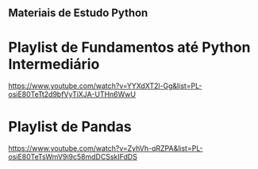 ## Materiais de Estudo Python


# Playlist de Fundamentos até Python Intermediário
https://www.youtube.com/watch?v=YYXdXT2l-Gg&list=PL-osiE80TeTt2d9bfVyTiXJA-UTHn6WwU

# Playlist de Pandas
https://www.youtube.com/watch?v=ZyhVh-qRZPA&list=PL-osiE80TeTsWmV9i9c58mdDCSskIFdDS

